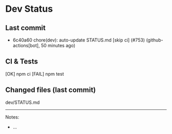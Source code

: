 # Dev Status

## Last commit
- 6c40a60 chore(dev): auto-update STATUS.md [skip ci] (#753) (github-actions[bot], 50 minutes ago)
## CI & Tests
[OK] npm ci
[FAIL] npm test

## Changed files (last commit)
dev/STATUS.md

---
Notes:
- ...
